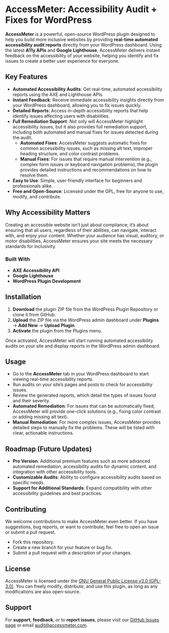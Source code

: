 # AccessMeter: Accessibility Audit + Fixes for WordPress

**AccessMeter** is a powerful, open-source WordPress plugin designed to help you build more inclusive websites by providing **real-time automated accessibility audit reports** directly from your WordPress dashboard. Using the latest **A11y APIs** and **Google Lighthouse**, AccessMeter delivers instant feedback on the accessibility of your website, helping you identify and fix issues to create a better user experience for everyone.

## Key Features

- **Automated Accessibility Audits**: Get real-time, automated accessibility reports using the AXE and Lighthouse APIs.
- **Instant Feedback**: Receive immediate accessibility insights directly from your WordPress dashboard, allowing you to fix issues quickly.
- **Detailed Reports**: Access in-depth accessibility reports that help identify issues affecting users with disabilities.
- **Full Remediation Support**: Not only will AccessMeter highlight accessibility issues, but it also provides full remediation support, including both automated and manual fixes for issues detected during the audit.
  - **Automated Fixes**: AccessMeter suggests automatic fixes for common accessibility issues, such as missing alt text, improper heading structure, and color contrast problems.
  - **Manual Fixes**: For issues that require manual intervention (e.g., complex form issues or keyboard navigation problems), the plugin provides detailed instructions and recommendations on how to resolve them.
- **Easy to Use**: Simple, user-friendly interface for beginners and professionals alike.
- **Free and Open-Source**: Licensed under the GPL, free for anyone to use, modify, and contribute.

## Why Accessibility Matters

Creating an accessible website isn’t just about compliance; it’s about ensuring that all users, regardless of their abilities, can navigate, interact with, and enjoy your content. Whether your audience has visual, auditory, or motor disabilities, AccessMeter ensures your site meets the necessary standards for inclusivity.

### Built With

- **AXE Accessibility API**
- **Google Lighthouse**
- **WordPress Plugin Development**

## Installation

1. **Download** the plugin ZIP file from the WordPress Plugin Repository or clone it from GitHub.
2. **Upload** the ZIP file via the WordPress admin dashboard under **Plugins** → **Add New** → **Upload Plugin**.
3. **Activate** the plugin from the Plugins menu.

Once activated, AccessMeter will start running automated accessibility audits on your site and display reports in the WordPress admin dashboard.

## Usage

- Go to the **AccessMeter** tab in your WordPress dashboard to start viewing real-time accessibility reports.
- Run audits on your site’s pages and posts to check for accessibility issues.
- Review the generated reports, which detail the types of issues found and their severity.
- **Automated Remediation**: For issues that can be automatically fixed, AccessMeter will provide one-click solutions (e.g., fixing color contrast or adding missing alt text).
- **Manual Remediation**: For more complex issues, AccessMeter provides detailed steps to manually fix the problems. These will be listed with clear, actionable instructions.

## Roadmap (Future Updates)

- **Pro Version**: Additional premium features such as more advanced automated remediation, accessibility audits for dynamic content, and integration with other accessibility tools.
- **Customizable Audits**: Ability to configure accessibility audits based on specific needs.
- **Support for Additional Standards**: Expand compatibility with other accessibility guidelines and best practices.

## Contributing

We welcome contributions to make AccessMeter even better. If you have suggestions, bug reports, or want to contribute, feel free to open an issue or submit a pull request.

- Fork this repository.
- Create a new branch for your feature or bug fix.
- Submit a pull request with a description of your changes.

## License

AccessMeter is licensed under the [GNU General Public License v3.0 (GPL-3.0)](https://www.gnu.org/licenses/gpl-3.0.html). You can freely modify, distribute, and use this plugin, as long as any modifications are also open-source.

## Support

For **support**, **feedback**, or to **report issues**, please visit our [GitHub Issues page](https://github.com/Sammy10000/accessmeter/issues) or email audit@accessmeter.com.

